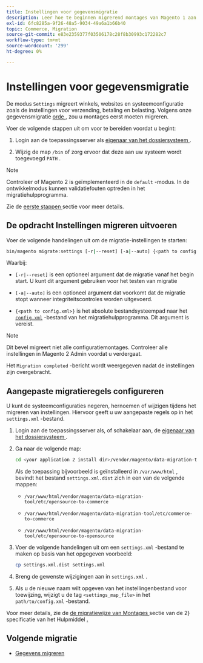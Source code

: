 ```yaml
---
title: Instellingen voor gegevensmigratie
description: Leer hoe te beginnen migrerend montages van Magento 1 aan Magento 2 met  [!DNL Data Migration Tool].
exl-id: 6fc8285a-9f26-48a5-9034-49a6a1b66b40
topic: Commerce, Migration
source-git-commit: e83e2359377f03506178c28f8b30993c172282c7
workflow-type: tm+mt
source-wordcount: '299'
ht-degree: 0%

---
```


# Instellingen voor gegevensmigratie

De modus `Settings` migreert winkels, websites en systeemconfiguratie zoals de instellingen voor verzending, betaling en belasting. Volgens onze gegevensmigratie [ orde ](overview.md#migration-order), zou u montages eerst moeten migreren.

Voer de volgende stappen uit om voor te bereiden voordat u begint:

1. Login aan de toepassingsserver als [ eigenaar van het dossiersysteem ](../../../installation/prerequisites/file-system/overview.md).

1. Wijzig de map `/bin` of zorg ervoor dat deze aan uw systeem wordt toegevoegd `PATH` .

>[!NOTE]
>
>Controleer of Magento 2 is geïmplementeerd in de `default` -modus. In de ontwikkelmodus kunnen validatiefouten optreden in het migratiehulpprogramma.


Zie de [ eerste stappen ](overview.md#first-steps) sectie voor meer details.

## De opdracht Instellingen migreren uitvoeren

Voer de volgende handelingen uit om de migratie-instellingen te starten:

```bash
bin/magento migrate:settings [-r|--reset] [-a|--auto] {<path to config.xml>}
```

Waarbij:

* `[-r|--reset]` is een optioneel argument dat de migratie vanaf het begin start. U kunt dit argument gebruiken voor het testen van migratie

* `[-a|--auto]` is een optioneel argument dat voorkomt dat de migratie stopt wanneer integriteitscontroles worden uitgevoerd.

* `{<path to config.xml>}` is het absolute bestandsysteempad naar het [`config.xml`](../configure.md#configure-migration-in-vendor-folder) -bestand van het migratiehulpprogramma. Dit argument is vereist.

>[!NOTE]
>
>Dit bevel migreert niet alle configuratiemontages. Controleer alle instellingen in Magento 2 Admin voordat u verdergaat.


Het `Migration completed` -bericht wordt weergegeven nadat de instellingen zijn overgebracht.

## Aangepaste migratieregels configureren

U kunt de systeemconfiguraties negeren, hernoemen of wijzigen tijdens het migreren van instellingen. Hiervoor geeft u uw aangepaste regels op in het `settings.xml` -bestand.

1. Login aan de toepassingsserver als, of schakelaar aan, de [ eigenaar van het dossiersysteem ](../../../installation/prerequisites/file-system/overview.md).

1. Ga naar de volgende map:

   ```bash
   cd <your application 2 install dir>/vendor/magento/data-migration-tool/etc/<edition-to-edition>
   ```

   Als de toepassing bijvoorbeeld is geïnstalleerd in `/var/www/html` , bevindt het bestand `settings.xml.dist` zich in een van de volgende mappen:

   * `/var/www/html/vendor/magento/data-migration-tool/etc/opensource-to-commerce`

   * `/var/www/html/vendor/magento/data-migration-tool/etc/commerce-to-commerce`

   * `/var/www/html/vendor/magento/data-migration-tool/etc/opensource-to-opensource`

1. Voer de volgende handelingen uit om een `settings.xml` -bestand te maken op basis van het opgegeven voorbeeld:

   ```bash
   cp settings.xml.dist settings.xml
   ```

1. Breng de gewenste wijzigingen aan in `settings.xml` .

1. Als u de nieuwe naam wilt opgeven van het instellingenbestand voor toewijzing, wijzigt u de tag `<settings_map_file>` in het `path/to/config.xml` -bestand.

Voor meer details, zie de [ de migratiewijze van Montages ](../technical-specification.md#settings-migration-mode) sectie van de 2} specificatie van het Hulpmiddel [.](../technical-specification.md)

## Volgende migratie

* [Gegevens migreren](data.md)
